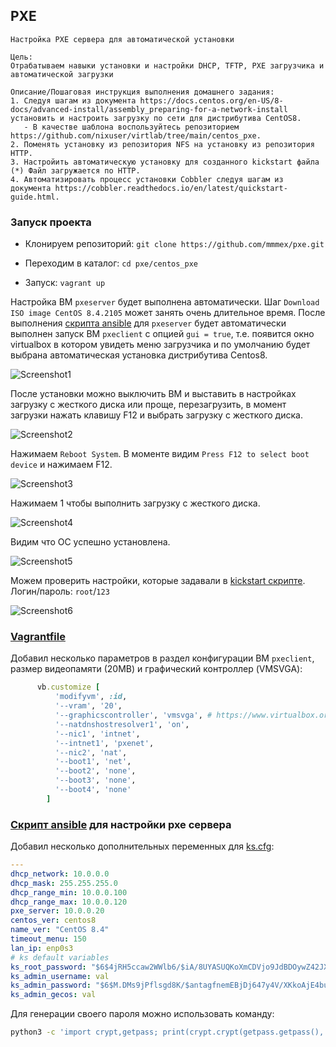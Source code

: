 ## PXE

```
Настройка PXE сервера для автоматической установки

Цель:
Отрабатываем навыки установки и настройки DHCP, TFTP, PXE загрузчика и автоматической загрузки

Описание/Пошаговая инструкция выполнения домашнего задания:
1. Следуя шагам из документа https://docs.centos.org/en-US/8-docs/advanced-install/assembly_preparing-for-a-network-install установить и настроить загрузку по сети для дистрибутива CentOS8.
   - В качестве шаблона воспользуйтесь репозиторием https://github.com/nixuser/virtlab/tree/main/centos_pxe.
2. Поменять установку из репозитория NFS на установку из репозитория HTTP.
3. Настройить автоматическую установку для созданного kickstart файла (*) Файл загружается по HTTP.
4. Автоматизировать процесс установки Cobbler cледуя шагам из документа https://cobbler.readthedocs.io/en/latest/quickstart-guide.html.
```

### Запуск проекта

* Клонируем репозиторий: `git clone https://github.com/mmmex/pxe.git`

* Переходим в каталог: `cd pxe/centos_pxe`

* Запуск: `vagrant up`

Настройка ВМ `pxeserver` будет выполнена автоматически. Шаг `Download ISO image CentOS 8.4.2105` может занять очень длительное время. После выполнения [скрипта ansible](centos_pxe/ansible/provision.yml) для `pxeserver` будет автоматически выполнен запуск ВМ `pxeclient` с опцией `gui = true`, т.е. появится окно virtualbox в котором увидеть меню загрузчика и по умолчанию будет выбрана автоматическая установка дистрибутива Centos8.

![Screenshot1](https://raw.githubusercontent.com/mmmex/pxe/master/screenshots/Screenshot1.png)

После установки можно выключить ВМ и выставить в настройках загрузку с жесткого диска или проще, перезагрузить, в момент загрузки нажать клавишу F12 и выбрать загрузку с жесткого диска.

![Screenshot2](https://raw.githubusercontent.com/mmmex/pxe/master/screenshots/Screenshot2.png)

Нажимаем `Reboot System`. В моменте видим `Press F12 to select boot device` и нажимаем F12.

![Screenshot3](https://raw.githubusercontent.com/mmmex/pxe/master/screenshots/Screenshot3.png)

Нажимаем 1 чтобы выполнить загрузку с жесткого диска.

![Screenshot4](https://raw.githubusercontent.com/mmmex/pxe/master/screenshots/Screenshot4.png)

Видим что ОС успешно установлена.

![Screenshot5](https://raw.githubusercontent.com/mmmex/pxe/master/screenshots/Screenshot5.png)

Можем проверить настройки, которые задавали в [kickstart скрипте](centos_pxe/ansible/templates/ks.j2). Логин/пароль: `root`/`123`

![Screenshot6](https://raw.githubusercontent.com/mmmex/pxe/master/screenshots/Screenshot6.png)

### [Vagrantfile](centos_pxe/Vagrantfile)

Добавил несколько параметров в раздел конфигурации ВМ `pxeclient`, размер видеопамяти (20MB) и графический контроллер (VMSVGA):

```ruby
      vb.customize [
          'modifyvm', :id,
          '--vram', '20',
          '--graphicscontroller', 'vmsvga', # https://www.virtualbox.org/manual/ch08.html#vboxmanage-modifyvm
          '--natdnshostresolver1', 'on',
          '--nic1', 'intnet',
          '--intnet1', 'pxenet',
          '--nic2', 'nat',
          '--boot1', 'net',
          '--boot2', 'none',
          '--boot3', 'none',
          '--boot4', 'none'
        ]
```

### [Скрипт ansible](centos_pxe/ansible/provision.yml) для настройки pxe сервера

Добавил несколько дополнительных переменных для [ks.cfg](centos_pxe/ansible/templates/ks.j2):

```yml
---
dhcp_network: 10.0.0.0
dhcp_mask: 255.255.255.0
dhcp_range_min: 10.0.0.100
dhcp_range_max: 10.0.0.120
pxe_server: 10.0.0.20
centos_ver: centos8
name_ver: "CentOS 8.4"
timeout_menu: 150
lan_ip: enp0s3
# ks default variables
ks_root_password: "$6$4jRH5ccaw2WWlb6/$iA/8UYASUQKoXmCDVjo9JdBDOywZ42JXQnRJXN1BbbUF4xvBMj9VDV2g22/vVpqEz/CMBngv23HYH0/gFLcYW."
ks_admin_username: val
ks_admin_password: "$6$M.DMs9jPflsgd8K/$antagfnemEBjDj647y4V/XKkoAjE4buB9NSR.NML/hS84gtHN771/Spbw8Z2z5EJZ.WMJSbDtF07yuaVGrcdP."
ks_admin_gecos: val
```

Для генерации своего пароля можно использовать команду:

```bash
python3 -c 'import crypt,getpass; print(crypt.crypt(getpass.getpass(), crypt.mksalt(crypt.METHOD_SHA512)))'
```